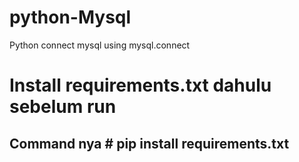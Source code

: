 # python-Mysql
Python connect mysql using mysql.connect
<h1>Install requirements.txt dahulu sebelum run</h1>
<h2>Command nya # pip install requirements.txt</h2>
